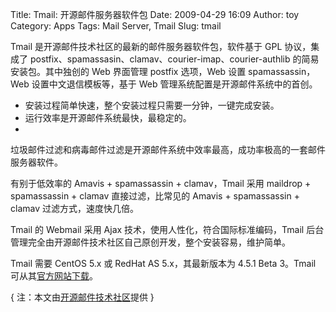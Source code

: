 Title: Tmail: 开源邮件服务器软件包
Date: 2009-04-29 16:09
Author: toy
Category: Apps
Tags: Mail Server, Tmail
Slug: tmail

Tmail 是开源邮件技术社区的最新的邮件服务器软件包，软件基于 GPL
协议，集成了 postfix、spamassasin、clamav、courier-imap、courier-authlib
的简易安装包。其中独创的 Web 界面管理 postfix 选项，Web 设置
spamassassin，Web 设置中文退信模板等，基于 Web
管理系统配置是开源邮件系统中的首创。

* 安装过程简单快速，整个安装过程只需要一分钟，一键完成安装。  
* 运行效率是开源邮件系统最快，最稳定的。  
*
垃圾邮件过滤和病毒邮件过滤是开源邮件系统中效率最高，成功率极高的一套邮件服务器软件。

有别于低效率的 Amavis + spamassassin + clamav，Tmail 采用 maildrop +
spamassassin + clamav 直接过滤，比常见的 Amavis + spamassassin + clamav
过滤方式，速度快几倍。

Tmail 的 Webmail 采用 Ajax 技术，使用人性化，符合国际标准编码，Tmail
后台管理完全由开源邮件技术社区自己原创开发，整个安装容易，维护简单。

Tmail 需要 CentOS 5.x 或 RedHat AS 5.x，其最新版本为 4.5.1 Beta 3。Tmail
可从其[官方网站下载](http://www.thismail.org/bbs/thread-3227-1-1.html)。

{ 注：本文由[开源邮件技术社区](http://www.thismail.org)提供 }
